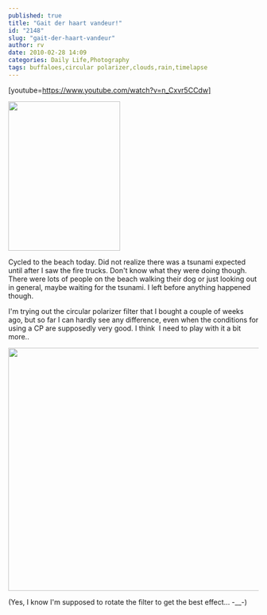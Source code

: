 ```yaml
---
published: true
title: "Gait der haart vandeur!"
id: "2148"
slug: "gait-der-haart-vandeur"
author: rv
date: 2010-02-28 14:09
categories: Daily Life,Photography
tags: buffaloes,circular polarizer,clouds,rain,timelapse
---
```

[youtube=https://www.youtube.com/watch?v=n_Cxvr5CCdw]

<a href="https://s3.amazonaws.com/cfwblog/uploads/2010/02/img_0712f.jpg"><img class="aligncenter size-medium wp-image-2150" title="IMG_0712F" src="https://s3.amazonaws.com/cfwblog/uploads/2010/02/img_0712f.jpg?w=225" alt="" width="225" height="300" /></a>

Cycled to the beach today. Did not realize there was a tsunami expected until after I saw the fire trucks. Don't know what they were doing though. There were lots of people on the beach walking their dog or just looking out in general, maybe waiting for the tsunami. I left before anything happened though.

I'm trying out the circular polarizer filter that I bought a couple of weeks ago, but so far I can hardly see any difference, even when the conditions for using a CP are supposedly very good. I think  I need to play with it a bit more..

<a href="https://s3.amazonaws.com/cfwblog/uploads/2010/02/seasidecp.jpg"><img class="aligncenter size-full wp-image-2153" title="SeasideCP" src="https://s3.amazonaws.com/cfwblog/uploads/2010/02/seasidecp.jpg" alt="" width="1024" height="488" /></a>

(Yes, I know I'm supposed to rotate the filter to get the best effect... -__-)